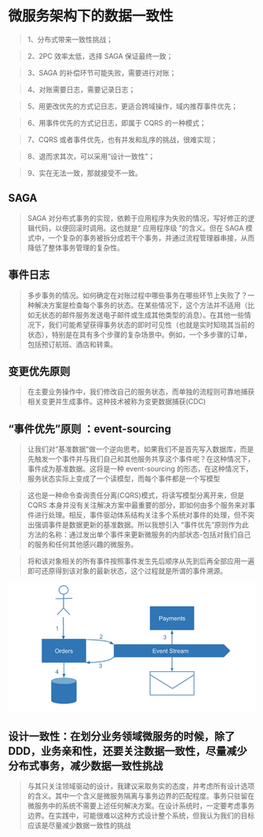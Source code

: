 # 微服务架构下的数据一致性

>1、分布式带来一致性挑战；

>2、2PC 效率太低，选择 SAGA 保证最终一致；

>3、SAGA 的补偿环节可能失败，需要进行对账；

>4、对账需要日志，需要记录日志；

>5、用更改优先的方式记日志，更适合跨域操作，域内推荐事件优先；

>6、用事件优先的方式记日志，即属于 CQRS 的一种模式；

>7、CQRS 或者事件优先，也有并发和乱序的挑战，很难实现；

>8、退而求其次，可以采用“设计一致性”；

>9、实在无法一致，那就接受不一致。

## SAGA
>SAGA 对分布式事务的实现，依赖于应用程序为失败的情况，写好修正的逻辑代码，以便回滚时调用。这也就是“ 应用程序级 ”的含义。但在 SAGA 模式中，一个复杂的事务被拆分成若干个事务，并通过流程管理器串接，从而降低了整体事务管理的复杂性。


## 事件日志
>多步事务的情况。如何确定在对账过程中哪些事务在哪些环节上失败了？一种解决方案是检查每个事务的状态。在某些情况下，这个方法并不适用（比如无状态的邮件服务发送电子邮件或生成其他类型的消息）。在其他一些情况下，我们可能希望获得事务状态的即时可见性（也就是实时知晓其当前的状态），特别是在具有多个步骤的复杂场景中。例如，一个多步骤的订单，包括预订航班、酒店和转乘。

## 变更优先原则
>在主要业务操作中，我们修改自己的服务状态，而单独的流程则可靠地捕获相关变更并生成事件。这种技术被称为变更数据捕获(CDC)

## “事件优先”原则 ：event-sourcing
>让我们对“基准数据”做一个逆向思考。如果我们不是首先写入数据库，而是先触发一个事件并与我们自己和其他服务共享这个事件呢？在这种情况下，事件成为基准数据。这将是一种 event-sourcing 的形态，在这种情况下，服务状态实际上变成了一个读模型，而每个事件都是一个写模型

>这也是一种命令查询责任分离(CQRS)模式，将读写模型分离开来，但是 CQRS 本身并没有关注解决方案中最重要的部分，即如何由多个服务来对事件进行处理。相反，事件驱动体系结构关注多个系统对事件的处理，但不突出强调事件是数据更新的基准数据。所以我想引入 “事件优先”原则作为此方法的名称：通过发出单个事件来更新微服务的内部状态-包括对我们自己的服务和任何其他感兴趣的微服务。

>将和该对象相关的所有事件按照事件发生先后顺序从先到后再全部应用一遍即可还原得到该对象的最新状态，这个过程就是所谓的事件溯源。

![](./res/event-sourcing.webp "事件优先")

## 设计一致性：在划分业务领域微服务的时候，除了DDD，业务亲和性，还要关注数据一致性，尽量减少分布式事务，减少数据一致性挑战
>与其只关注领域驱动的设计，我建议采取务实的态度，并考虑所有设计选项的含义。其中一个含义是微服务隔离与事务边界的匹配程度。事务只驻留在微服务中的系统不需要上述任何解决方案。在设计系统时，一定要考虑事务边界。在实践中，可能很难以这种方式设计整个系统，但我认为我们的目标应该是尽量减少数据一致性的挑战
